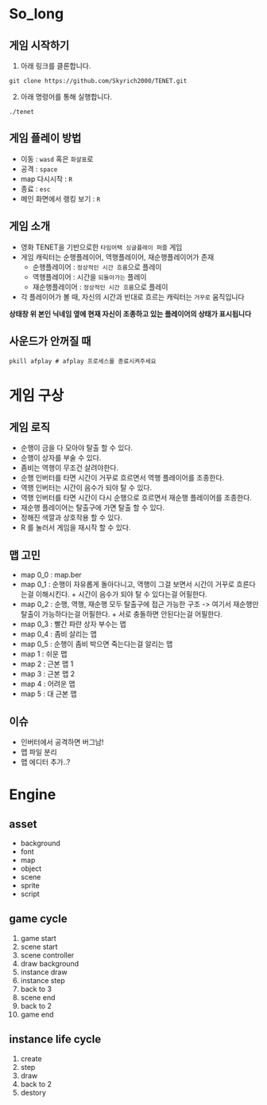 # So_long

## 게임 시작하기
1. 아래 링크를 클론합니다.
```
git clone https://github.com/Skyrich2000/TENET.git
```
2. 아래 명령어를 통해 실행합니다.
```
./tenet
```

## 게임 플레이 방법
* 이동 : `wasd` 혹은 `화살표`로
* 공격 : `space`
* map 다시시작 : `R`
* 종료 : `esc`
* 메인 화면에서 랭킹 보기 : `R`

## 게임 소개
* 영화 TENET을 기반으로한 `타임어택 싱글플레이 퍼즐` 게임
* 게임 캐릭터는 순행플레이어, 역행플레이어, 재순행플레이어가 존재
	* 순행플레이어 : `정상적인 시간 흐름`으로 플레이
	* 역행플레이어 : 시간을 `되돌아가는` 플레이
	* 재순행플레이어 : `정상적인 시간 흐름`으로 플레이
* 각 플레이어가 볼 때, 자신의 시간과 반대로 흐르는 캐릭터는 `거꾸로` 움직입니다

**상태창 위 본인 닉네임 옆에 현재 자신이 조종하고 있는 플레이어의 상태가 표시됩니다**

## 사운드가 안꺼질 때
```
pkill afplay # afplay 프로세스를 종료시켜주세요
```

# 게임 구상

## 게임 로직
* 순행이 금을 다 모아야 탈출 할 수 있다.
* 순행이 상자를 부술 수 있다.
* 좀비는 역행이 무조건 살려야한다.
* 순행 인버터를 타면 시간이 거꾸로 흐르면서 역행 플레이어를 조종한다.
* 역행 인버터는 시간이 음수가 되야 탈 수 있다.
* 역행 인버터를 타면 시간이 다시 순행으로 흐르면서 재순행 플레이어를 조종한다.
* 재순행 플레이어는 탈출구에 가면 탈출 할 수 있다.
* 정해진 색깔과 상호작용 할 수 있다.
* R 를 눌러서 게임을 재시작 할 수 있다.

## 맵 고민
* map 0_0 : map.ber
* map 0_1 : 순행이 자유롭게 돌아다니고, 역행이 그걸 보면서 시간이 거꾸로 흐른다는걸 이해시킨다. + 시간이 음수가 되야 탈 수 있다는걸 어필한다.
* map 0_2 : 순행, 역행, 재순행 모두 탈출구에 접근 가능한 구조 -> 여기서 재순행만 탈출이 가능하다는걸 어필한다. + 서로 충돌하면 안된다는걸 어필한다.
* map 0_3 : 빨간 파란 상자 부수는 맵
* map 0_4 : 좀비 살리는 맵
* map 0_5 : 순행이 좀비 박으면 죽는다는걸 알리는 맵
* map 1 : 쉬운 맵
* map 2 : 근본 맵 1
* map 3 : 근본 맵 2
* map 4 : 어려운 맵
* map 5 : 대 근본 맵

## 이슈

* 인버터에서 공격하면 버그남!
* 맵 파일 분리
* 맵 에디터 추가..?

# Engine

## asset

* background
* font
* map
* object
* scene
* sprite
* script

## game cycle

1. game start
2. scene start
3. scene controller
5. draw background
6. instance draw
4. instance step
7. back to 3
8. scene end
9. back to 2
10. game end


## instance life cycle

1. create
2. step
3. draw
4. back to 2
5. destory
